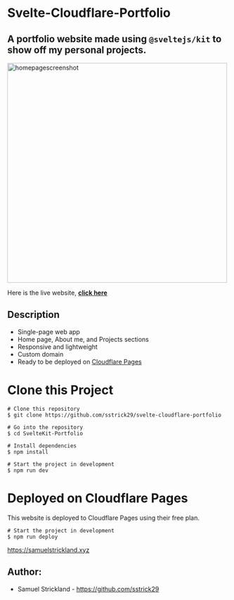 # Svelte-Cloudflare-Portfolio

## A portfolio website made using `@sveltejs/kit` to show off my personal projects.

<p align="left">
    <img width="500" height="auto" src="https://i.imgur.com/IafmSKu.png" alt="homepagescreenshot" />
</p>

Here is the live website, **[click here](https://samuelstrickland.xyz)**

## Description

- Single-page web app
- Home page, About me, and Projects sections
- Responsive and lightweight
- Custom domain
- Ready to be deployed on [Cloudflare Pages](https://pages.cloudflare.com/)

# Clone this Project

```
# Clone this repository
$ git clone https://github.com/sstrick29/svelte-cloudflare-portfolio
```

```
# Go into the repository
$ cd SvelteKit-Portfolio
```

```
# Install dependencies
$ npm install
```

```
# Start the project in development
$ npm run dev
```

# Deployed on Cloudflare Pages

This website is deployed to Cloudflare Pages using their free plan.

```
# Start the project in development
$ npm run deploy
```

https://samuelstrickland.xyz

## Author:

- Samuel Strickland - https://github.com/sstrick29